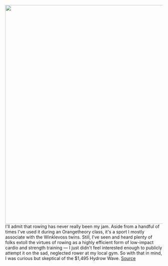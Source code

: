 <img src='https://cdn.vox-cdn.com/thumbor/DpcdOJeuaKPY9e7rTX1ZUwfbKhk=/0x0:2040x1360/1200x675/filters:focal(653x543:979x869)/cdn.vox-cdn.com/uploads/chorus_image/image/71056321/vsong_220630_5329_0009.0.jpg' width='700px' /><br/>
I'll admit that rowing has never really been my jam. Aside from a handful of times I've used it during an Orangetheory class, it's a sport I mostly associate with the Winklevoss twins. Still, I've seen and heard plenty of folks extoll the virtues of rowing as a highly efficient form of low-impact cardio and strength training — I just didn't feel interested enough to publicly attempt it on the sad, neglected rower at my local gym. So with that in mind, I was curious but skeptical of the $1,495 Hydrow Wave.
<a href='https://www.theverge.com/23172559/hydrow-wave-review-rower-price-specs'> Source <a/>